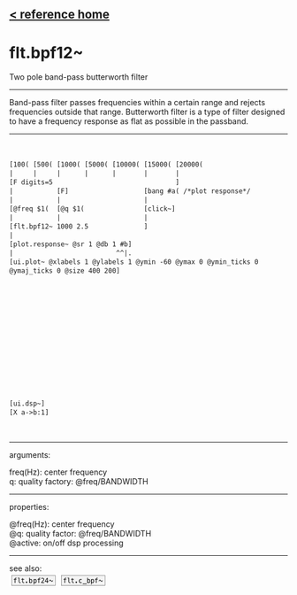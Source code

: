 [< reference home](ceammc_lib.html)
---

# flt.bpf12~


Two pole band-pass butterworth filter

---

Band-pass filter passes frequencies within a certain range and rejects frequencies
            outside that range.
Butterworth filter is a type of filter designed to have a frequency response as
            flat as possible in the passband.
<br>


---


```


[100( [500( [1000( [5000( [10000( [15000( [20000(
|     |     |      |      |       |       |
[F digits=5                               ]
|           [F]                   [bang #a( /*plot response*/
|           |                     |
[@freq $1(  [@q $1(               [click~]
|           |                     |
[flt.bpf12~ 1000 2.5              ]
|
[plot.response~ @sr 1 @db 1 #b]
|                          ^^|.
[ui.plot~ @xlabels 1 @ylabels 1 @ymin -60 @ymax 0 @ymin_ticks 0 @ymaj_ticks 0 @size 400 200]














[ui.dsp~]
[X a->b:1]

            
```

---
arguments:

freq(Hz): center
            frequency<br>
q: quality factory:
            @freq/BANDWIDTH<br>

---
properties:

@freq(Hz): center frequency<br>
@q: quality
            factor: @freq/BANDWIDTH<br>
@active: on/off dsp
            processing<br>

---
see also:<br>
[![flt.bpf24~](img/object_flt.bpf24~.png)](flt.bpf24~.html)
[![flt.c_bpf~](img/object_flt.c_bpf~.png)](flt.c_bpf~.html)
